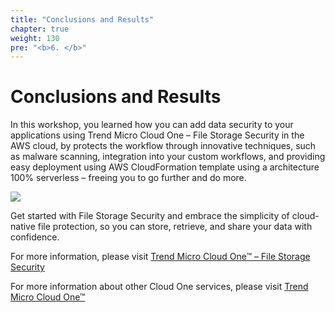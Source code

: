 ```yaml
---
title: "Conclusions and Results"
chapter: true
weight: 130
pre: "<b>6. </b>"
---
```


# Conclusions and Results

In this workshop, you learned how you can add data security to your applications using Trend Micro Cloud One – File Storage Security in the AWS cloud, by protects the workflow through innovative techniques, such as malware scanning, integration into your custom workflows, and providing easy deployment using AWS CloudFormation template using a architecture 100% serverless – freeing you to go further and do more. 

<img src="/images/dogs.gif"></img>

Get started with File Storage Security and embrace the simplicity of cloud-native file protection, so you can store, retrieve, and share your data with confidence.

For more information, please visit [Trend Micro Cloud One™ – File Storage Security](https://www.trendmicro.com/en_us/business/products/hybrid-cloud/cloud-one-file-storage-security.html)

For more information about other Cloud One services, please visit [Trend Micro Cloud One™](https://www.trendmicro.com/cloudone)